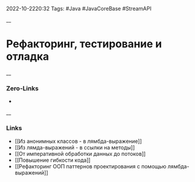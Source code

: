 2022-10-2220:32
Tags: #Java #JavaCoreBase #StreamAPI 

__
# Рефакторинг, тестирование и отладка

__
### Zero-Links
- 

__
### Links
- [[Из анонимных классов - в лямбда-выражение]]
- [[Из лямда-выражений - в ссылки на методы]]
- [[От императивной обработки данных до потоков]]
- [[Повышение гибкости кода]]
- [[Рефакторинг ООП паттернов проектирования с помощью лямбда-выражений]]

